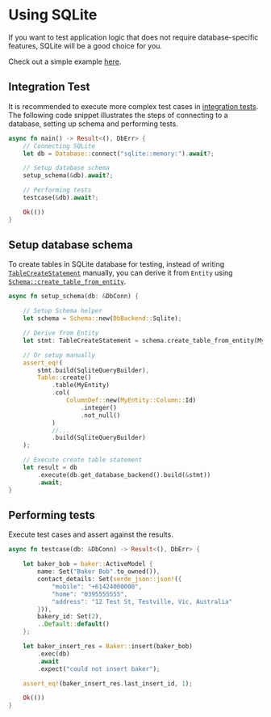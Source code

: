 # Using SQLite

If you want to test application logic that does not require database-specific features, SQLite will be a good choice for you.

Check out a simple example [here](https://github.com/SeaQL/sea-orm/blob/master/tests/basic.rs).

## Integration Test

It is recommended to execute more complex test cases in [integration tests](https://doc.rust-lang.org/rust-by-example/testing/integration_testing.html). The following code snippet illustrates the steps of connecting to a database, setting up schema and performing tests.

```rust
async fn main() -> Result<(), DbErr> {
    // Connecting SQLite
    let db = Database::connect("sqlite::memory:").await?;

    // Setup database schema
    setup_schema(&db).await?;

    // Performing tests
    testcase(&db).await?;

    Ok(())
}
```

## Setup database schema

To create tables in SQLite database for testing, instead of writing [`TableCreateStatement`](https://docs.rs/sea-query/0.9/sea_query/table/struct.TableCreateStatement.html) manually, you can derive it from `Entity` using [`Schema::create_table_from_entity`](https://docs.rs/sea-orm/0.9/sea_orm/schema/struct.Schema.html#method.create_table_from_entity).

```rust
async fn setup_schema(db: &DbConn) {

    // Setup Schema helper
    let schema = Schema::new(DbBackend::Sqlite);

    // Derive from Entity
    let stmt: TableCreateStatement = schema.create_table_from_entity(MyEntity);

    // Or setup manually
    assert_eq!(
        stmt.build(SqliteQueryBuilder),
        Table::create()
            .table(MyEntity)
            .col(
                ColumnDef::new(MyEntity::Column::Id)
                    .integer()
                    .not_null()
            )
            //...
            .build(SqliteQueryBuilder)
    );

    // Execute create table statement
    let result = db
        .execute(db.get_database_backend().build(&stmt))
        .await;
}
```

## Performing tests

Execute test cases and assert against the results.

```rust
async fn testcase(db: &DbConn) -> Result<(), DbErr> {

    let baker_bob = baker::ActiveModel {
        name: Set("Baker Bob".to_owned()),
        contact_details: Set(serde_json::json!({
            "mobile": "+61424000000",
            "home": "0395555555",
            "address": "12 Test St, Testville, Vic, Australia"
        })),
        bakery_id: Set(2),
        ..Default::default()
    };

    let baker_insert_res = Baker::insert(baker_bob)
        .exec(db)
        .await
        .expect("could not insert baker");

    assert_eq!(baker_insert_res.last_insert_id, 1);

    Ok(())
}
```
